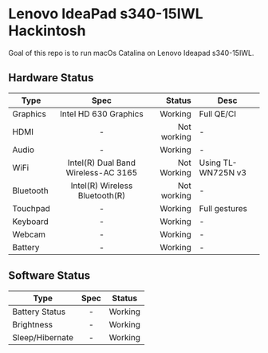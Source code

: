 # Lenovo IdeaPad s340-15IWL Hackintosh

Goal of this repo is to run macOs Catalina on Lenovo Ideapad s340-15IWL.

## Hardware Status

Type | Spec | Status | Desc
---------|:---------:|----------:|----------
Graphics        | Intel HD 630 Graphics | Working | Full QE/CI
HDMI            | - | Not working | -
Audio            | - | Working | -
WiFi            | Intel(R) Dual Band Wireless-AC 3165 | Not Working | Using TL-WN725N v3
Bluetooth        | Intel(R) Wireless Bluetooth(R) | Not working | -
Touchpad        | - | Working | Full gestures
Keyboard        | - | Working | -
Webcam        | - | Working | -
Battery        | - | Working | -

## Software Status

Type | Spec | Status
---------|:---------:|----------
Battery Status        | - | Working
Brightness        | - | Working
Sleep/Hibernate        | - | Working
